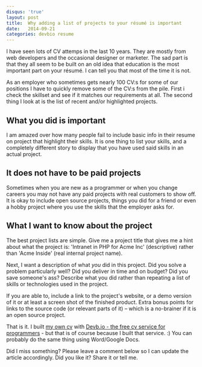 ```yaml
---
disqus: 'true'
layout: post
title:  Why adding a list of projects to your résumé is important
date:   2014-09-21
categories: devbio resume
---
```


I have seen lots of CV attemps in the last 10 years. They are mostly from
web developers and the occasional designer or marketer. The sad part is that
they all seem to be built on an old idea that education is the most important
part on your résumé. I can tell you that most of the time it is not.

As an employer who sometimes gets nearly 100 CV:s for some of our positions I
have to quickly remove some of the CV:s from the pile. First i check the
skillset and see if it matches our requirements at all. The second thing I
look at is the list of recent and/or highlighted projects.

## What you did is important

I am amazed over how many people fail to include basic info in their resume
on project that highlight their skills. It is one thing to list your skills,
and a completely different story to display that you have used said skills
in an actual project.

## It does not have to be paid projects

Sometimes when you are new as a programmer or when you change careers you
may not have any paid projects with real customers to show off. It is okay
to include open source projects, things you did for a friend or even a hobby
project where you use the skills that the employer asks for.

## What I want to know about the project

The best project lists are simple. Give me a project title that gives me a hint
about what the project is: 'Intranet in PHP for Acme Inc' (descriptive) rather
than 'Acme Inside' (real internal project name).

Next, I want a description of what _you_ did in this project. Did you solve a
problem particularly well? Did you deliver in time and on budget? Did you save
someone's ass? Describe what you did rather than repeating a list of skills or
technologies used in the project.

If you are able to, include a link to the project's website, or a demo version of
it or at least a screen shot of the finished product. Extra bonus points for
links to the source code (or relevant parts of it) – which is a no-brainer if
it is an open source project.

That is it. I built [my own cv](http://devb.io/david) with [Devb.io - the free cv service
for programmers](http://devb.io/) - but that is of course because I built
that service. :) You can probably do the same thing using Word/Google Docs.

Did I miss something? Please leave a comment below so I can update the article
accordingly. Did you like it? Share it or tell me.
